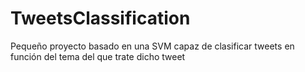 # TweetsClassification
Pequeño proyecto basado en una SVM capaz de clasificar tweets en función del tema del que trate dicho tweet

[Echa un vistazo aquí a la documentación]: (Documentation.pdf)
